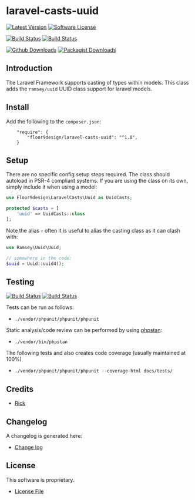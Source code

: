 # laravel-casts-uuid

[![Latest Version](https://img.shields.io/github/v/release/floor9design-ltd/laravel-casts-uuid?include_prereleases&style=plastic)](https://github.com/floor9design-ltd/laravel-casts-uuid)
[![Software License](https://img.shields.io/badge/license-MIT-brightgreen.svg?style=plastic)](LICENCE.md)

[![Build Status](https://travis-ci.com/floor9design-ltd/laravel-casts-uuid.svg?token=x4MFxdDxakjaUk28JSuL)](https://travis-ci.com/github/floor9design-ltd/laravel-casts-uuid)
[![Build Status](https://img.shields.io/codecov/c/github/floor9design-ltd/laravel-casts-uuid?style=plastic)](https://codecov.io/gh/floor9design-ltd/laravel-casts-uuid)

[![Github Downloads](https://img.shields.io/github/downloads/floor9design-ltd/laravel-casts-uuid/total?style=plastic)](https://github.com/floor9design-ltd/laravel-casts-uuid)
[![Packagist Downloads](https://img.shields.io/packagist/dt/floor9design/laravel-casts-uuid?style=plastic)](https://packagist.org/packages/floor9design/laravel-casts-uuid)


## Introduction

The Laravel Framework supports casting of types within models. This class adds the `ramsey/uuid` UUID class support 
for laravel models.

## Install

Add the following to the `composer.json`:

```jsonlines
    "require": {
        "floor9design/laravel-casts-uuid": "^1.0",
    }
```

## Setup

There are no specific config setup steps required.
The class should autoload in PSR-4 compliant systems. If you are using the class on its own, simply include it when
using a model:

```php
use Floor9design\LaravelCasts\Uuid as UuidCasts;

protected $casts = [
    'uuid' => UuidCasts::class
];

```

Note the alias - often it is useful to alias the casting class as it can clash with:

```php
use Ramsey\Uuid\Uuid;

// somewhere in the code:
$uuid = Uuid::uuid4();

```

## Testing

[![Build Status](https://img.shields.io/travis/floor9design-ltd/laravel-casts-uuid?style=plastic)](https://travis-ci.com/github/floor9design-ltd/laravel-casts-uuid)
[![Build Status](https://img.shields.io/codecov/c/github/floor9design-ltd/laravel-casts-uuid?style=plastic)](https://codecov.io/gh/floor9design-ltd/laravel-casts-uuid)

Tests can be run as follows:

* `./vendor/phpunit/phpunit/phpunit`

Static analysis/code review can be performed by using [phpstan](https://phpstan.org/):

* `./vendor/bin/phpstan`

The following tests and also creates code coverage (usually maintained at 100%)

* `./vendor/phpunit/phpunit/phpunit --coverage-html docs/tests/`

## Credits

- [Rick](https://github.com/elb98rm)

## Changelog

A changelog is generated here:

* [Change log](CHANGELOG.md)

## License

This software is proprietary.

* [License File](LICENCE.md)
